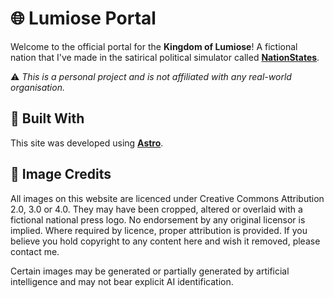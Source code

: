 # 🌐 Lumiose Portal

Welcome to the official portal for the **Kingdom of Lumiose**! A fictional nation that I've made in the satirical political simulator called [**NationStates**](https://www.nationstates.net/nation=lumiose/).

⚠️ _This is a personal project and is not affiliated with any real-world organisation._

## 🚀 Built With

This site was developed using [**Astro**](https://astro.build/).

## 📸 Image Credits

All images on this website are licenced under Creative Commons Attribution 2.0, 3.0 or 4.0. They may have been cropped, altered or overlaid with a fictional national press logo. No endorsement by any original licensor is implied. Where required by licence, proper attribution is provided. If you believe you hold copyright to any content here and wish it removed, please contact me.

Certain images may be generated or partially generated by artificial intelligence and may not bear explicit AI identification.